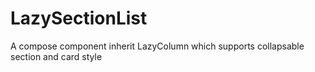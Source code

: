 # LazySectionList
A compose component inherit LazyColumn which supports collapsable section and card style
